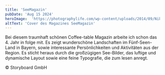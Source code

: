```yaml
---
title: 'SeeMagazin'
pubDate: 'Aug 15 2024'
heroImage:  'https://photographylife.com/wp-content/uploads/2014/09/Nikon-D750-Image-Samples-2.jpg' #'../assets/design/SeeMagazin/Cover_SeeMagazin.jpg'
altText: 'Cover des Magazines SeeMagazin'
---
```


Bei diesem traumhaft schönen Coffee-table Magazin arbeite ich schon das 4. Jahr in folge mit. Es zeigt wunderschöne Landschaften im Fünf-Seen-Land in Bayern, sowie interessante Persönlichkeiten und Aktivitäten aus der Region. Es sticht heraus durch die großzügigen See-Bilder, das luftige und dynamische Layout sowie eine feine Typografie, die zum lesen anregt.

&#169; Storyboard GmbH

<!-- ![SeeMagazin Layout](../assets/design/SeeMagazin/SeeMagazin_2024_04-05.jpg)
![SeeMagazin Layout](../assets/design/SeeMagazin/SeeMagazin_2024_12-13.jpg)
![SeeMagazin Layout](../assets/design/SeeMagazin/SeeMagazin_2024_38-39.jpg)
![SeeMagazin Layout](../assets/design/SeeMagazin/SeeMagazin_2024_62-63.jpg)
![SeeMagazin Layout](../assets/design/SeeMagazin/SeeMagazin_2024_86-87.jpg) -->